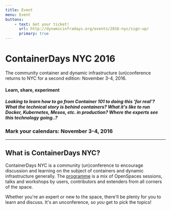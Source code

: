 ```yaml
---
title: Event
menu: Event
buttons:
    - text: Get your ticket!
      url: http://dynamicinfradays.org/events/2016-nyc/sign-up/
      primary: true
---
```


# ContainerDays NYC 2016

The community container and dynamic infrastructure (un)conference returns to NYC for a second edition: November 3-4, 2016.

#### Learn, share, experiment

##### Looking to learn how to go from Container 101 to doing this 'for real'? What the technical story is behind containers? What it's like to run Docker, Kubernetes, Mesos, etc. in production? Where the experts see this technology going..?

### Mark your calendars: **November 3-4, 2016**

----

## What is ContainerDays NYC?

ContainerDays NYC is a community (un)conference to encourage discussion and learning on the subject of containers and dynamic infrastructure generally. The [programme](#programme) is a mix of OpenSpaces sessions, talks and workshops by users, contributors and extenders from all corners of the space.

Whether you're an expert or new to the space, there'll be plenty for you to learn and discuss. It's an unconference, so _you_ get to pick the topics!

<script>
// eventPage
var eventPage = 'https://www.eventbrite.com/e/containerdays-nyc-2016-tickets-26650870471';

// regex to grab tickets remaining element
var reg = /(\d+)(\sTickets?)/;

// default to this ticket amount, used when event doesn't report ticket counts
var tr = 'tickets';

// do the thing
$.get('http://crossorigin.me/[Access-Control-Allow-Origin:false]' + eventPage)
  .success(function(data) {
    text = $('td[id="remaining_quant_52596310_None"]', data).text();
    hasWaitlist = /Add to Waitlist/.exec(data);
    console.log('DEBUG: Has waitlist? ' + hasWaitlist);
    try {
      tr = reg.exec(text)[1];
      $('.button.primary').html('Get your ticket - ' + tr + ' remaining');
      console.log('Successfully updated sign-up button');
    } catch (err) {
      console.log('No tickets available');
      if (hasWaitlist) {
        msg = 'Get on the waitlist';
      } else {
        msg = 'Sold out';
      }
      $('.button.primary').html(msg);
    }
  })
  .error(function(jqXHR, textStatus, errorThrown) {
    console.log('Failed to get ticket count');
  });
</script>